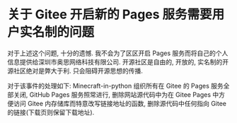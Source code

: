 # 关于 Gitee 开启新的 Pages 服务需要用户实名制的问题

对于上述这个问题, 十分的遗憾. 我不会为了区区开启 Pages 服务而将自己的个人信息提供给深圳市奥思网络科技有限公司.
开源社区是自由的, 开放的, 实名制的开源社区绝对是弊大于利. 只会阻碍开源思想的传播.

对于该事件的处理如下: Minecraft-in-python 组织所有在 Gitee 的 Pages 服务全部关闭, GitHub Pages 服务照常进行,
删除网站源代码中为在 Gitee Pages 中方便访问 Gitee 内存储库而特意改写链接地址的函数,
删除源代码中任何指向 Gitee 的链接(下载页则保留下载地址).
